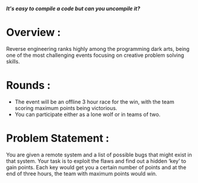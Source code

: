 <!-- TITLE: Reverse Coding -->
<!-- SUBTITLE: A quick summary of Reverse Coding -->

***It's easy to compile a code but can you uncompile it?***
# Overview :
Reverse engineering ranks highly among the programming dark arts, being one of the most challenging events focusing on creative problem solving skills. 
# Rounds :
* The event will be an offline 3 hour race for the win, with the team scoring maximum points being victorious. 
* You can participate either as a lone wolf or in teams of two.
# Problem Statement :
You are given a remote system and a list of possible bugs that might exist in that system. Your task is to exploit the flaws and find out a hidden ‘key’ to gain points. Each key would get you a certain number of points and at the end of three hours, the team with maximum points would win.